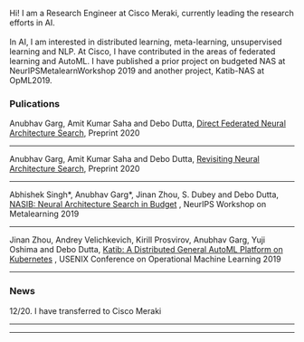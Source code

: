 Hi! I am a Research Engineer at Cisco Meraki, currently leading the research efforts in AI.
<br><br>
In AI, I am interested in distributed learning, meta-learning, unsupervised learning and NLP. At Cisco, I have contributed in the areas of federated learning and AutoML. I have published a prior project on budgeted NAS at NeurIPSMetalearnWorkshop 2019 and another project, Katib-NAS at OpML2019.
### Pulications

Anubhav Garg, Amit Kumar Saha and Debo Dutta, [Direct Federated Neural Architecture Search](https://arxiv.org/abs/2010.06223),
Preprint 2020

---

Anubhav Garg, Amit Kumar Saha and Debo Dutta, [Revisiting Neural Architecture Search](https://arxiv.org/abs/2010.05719), Preprint
2020

---

Abhishek Singh*, Anubhav Garg*, Jinan Zhou, S. Dubey and Debo Dutta, [NASIB: Neural Architecture
Search in Budget](https://arxiv.org/abs/1910.08665)
, NeurIPS Workshop on Metalearning 2019

---

Jinan Zhou, Andrey Velichkevich, Kirill Prosvirov, Anubhav Garg, Yuji Oshima and Debo Dutta,
[Katib: A Distributed General AutoML Platform on Kubernetes](https://opml19papers.usenix.hotcrp.com/doc/opml19papers-final52.pdf?cap=052aDJ1RaUal6PE)
, USENIX Conference on Operational Machine Learning 2019 

---

### News
12/20. I have transferred to Cisco Meraki

---




---
